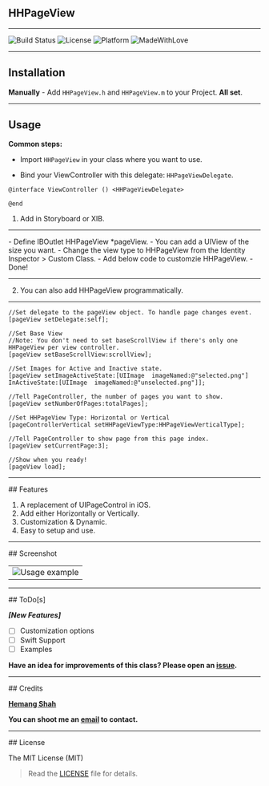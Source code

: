 ## HHPageView

<hr>

![Build Status](https://travis-ci.org/hemangshah/HHPageView.svg?branch=master)
![License](https://img.shields.io/badge/License-MIT-lightgrey.svg)
![Platform](https://img.shields.io/badge/Platforms-iOS-red.svg)
![MadeWithLove](https://img.shields.io/badge/Made%20with%20%E2%9D%A4-India-green.svg)

<hr>

## Installation

**Manually** - Add `HHPageView.h` and  `HHPageView.m` to your Project. **All set**.

<hr>

## Usage

<b>Common steps:</b>

-  Import `HHPageView` in your class where you want to use.

- Bind your ViewController with this delegate: `HHPageViewDelegate`.

`@interface ViewController () <HHPageViewDelegate>`

`@end`

1. Add in Storyboard or XIB.
<hr>
 - Define IBOutlet HHPageView *pageView.
 - You can add a UIView of the size you want.
 - Change the view type to HHPageView from the Identity Inspector > Custom Class.
 - Add below code to customzie HHPageView.
 - Done!
 
<hr>

2. You can also add HHPageView programmatically.

<hr>

    //Set delegate to the pageView object. To handle page changes event.
    [pageView setDelegate:self];

    //Set Base View
    //Note: You don't need to set baseScrollView if there's only one HHPageView per view controller.
    [pageView setBaseScrollView:scrollView];

    //Set Images for Active and Inactive state.
    [pageView setImageActiveState:[UIImage  imageNamed:@"selected.png"] InActiveState:[UIImage  imageNamed:@"unselected.png"]];

    //Tell PageController, the number of pages you want to show.
    [pageView setNumberOfPages:totalPages];

    //Set HHPageView Type: Horizontal or Vertical
    [pageControllerVertical setHHPageViewType:HHPageViewVerticalType];

    //Tell PageController to show page from this page index.
    [pageView setCurrentPage:3];

    //Show when you ready!
    [pageView load];

<hr>
## Features

1. A replacement of UIPageControl in iOS.
2. Add either Horizontally or Vertically.
3. Customization & Dynamic.
4. Easy to setup and use.

<hr>
## Screenshot
<table>
<tr>
<td><img src = "https://github.com/hemangshah/HHPageView/blob/master/TestExample/Screenshots/1.png" alt = "Usage example"></td>
</tr>
</table>

<hr>
## ToDo[s]

<b><i>[New Features]</i></b>

- [ ] Customization options
- [ ] Swift Support
- [ ] Examples

<b>Have an idea for improvements of this class?
Please open an [issue](https://github.com/hemangshah/printer/issues/new).</b>
    
<hr>
## Credits

<b>[Hemang Shah](www.ikiwitech.com)</b>

**You can shoot me an [email](http://www.google.com/recaptcha/mailhide/d?k=01IzGihUsyfigse2G9z80rBw==&c=vU7vyAaau8BctOAIJFwHVbKfgtIqQ4QLJaL73yhnB3k=) to contact.**

<hr>
## License

The MIT License (MIT)

> Read the [LICENSE](https://github.com/hemangshah/HHPageView/blob/master/LICENSE) file for details.
